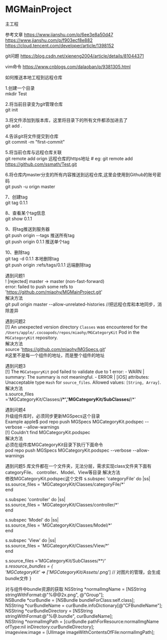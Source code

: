 # MGMainProject
主工程

参考文章
https://www.jianshu.com/p/6ee3e8a50d47
https://www.jianshu.com/p/f903ecf8e882
https://cloud.tencent.com/developer/article/1398152

git问题
https://blog.csdn.net/xieneng2004/article/details/81044371

vim命令
https://www.cnblogs.com/dalaoban/p/9381305.html

如何推送本地工程到远程仓库

1.创建一个目录  
mkdir Test

2.将当前目录变为git管理仓库  
git init

3.将文件添加到版本库，这里将目录下的所有文件都添加进去了  
git add .

4.告诉git将文件提交到仓库  
git commit -m "first-commit"

5.将当前仓库与远程仓库关联  
git remote add orign 远程仓库的https地址 # eg: git remote add https://github.com/ssmath/Test.git

6.将仓库内master分支的所有内容推送到远程仓库,这里会使用到Github的账号密码  
git push -u orign master

7、创建tag  
git tag 0.1.1

8、查看某个tag信息  
git show 0.1.1

9、将tag推送到服务器  
git push origin --tags 推送所有tag  
git push origin 0.1.1 推送单个tag

10、删除tag  
git tag -d 0.1.1 本地删除tag  
git push origin :refs/tags/0.1.1 远端删除tag  



遇到问题1  
! [rejected]        master -> master (non-fast-forward)  
error: failed to push some refs to 'https://github.com/miaohy/MGMainProject.git'  
解决方法   
git pull origin master --allow-unrelated-histories //把远程仓库和本地同步，消除差异  

遇到问题2  
[!] An unexpected version directory `Classes` was encountered for the `/Users/apple/.cocoapods/repos/miaohy/MGCategoryKit` Pod in the `MGCategoryKit` repository.  
解决方法  
source 'https://github.com/miaohy/MGSpecs.git'  
#这里不是每一个组件的地址，而是整个组件的地址  

遇到问题3  
[!] The `MGCategoryKit` pod failed to validate due to 1 error:
    - WARN  | summary: The summary is not meaningful.
    - ERROR | [iOS] attributes: Unacceptable type `Hash` for `source_files`. Allowed values: `[String, Array]`.
解决方法  
s.source_files ='MGCategoryKit/Classes/**/*','MGCategoryKit/SubClasses/**/*'  

遇到问题4  
升级组件库时，必须同步更新MGSpecs这个目录  
Example apple$ pod repo push MGSpecs MGCategoryKit.podspec --verbose --allow-warnings  
[!] Couldn't find MGCategoryKit.podspec  
解决方法  
必须在组件库MGCategoryKit目录下执行下面命令  
pod repo push MGSpecs MGCategoryKit.podspec --verbose --allow-warnings 

遇到问题5 库文件都在一个文件夹，无法分层，需求实现class文件夹下面有 categoryFile、 controller、Model、View等目录
解决方法  
修改MGCategoryKit.podspec这个文件
s.subspec 'categoryFile' do |ss|  
    ss.source_files = 'MGCategoryKit/Classes/categoryFile/*'  
  end
  
  s.subspec 'controller' do |ss|  
    ss.source_files = 'MGCategoryKit/Classes/controller/*'  
  end  
  
  s.subspec 'Model' do |ss|  
    ss.source_files = 'MGCategoryKit/Classes/Model/*'  
  end  
  
  s.subspec 'View' do |ss|  
    ss.source_files = 'MGCategoryKit/Classes/View/*'  
  end  
  
  s.source_files ='MGCategoryKit/SubClasses/**/*'  
   s.resource_bundles = {  
     'MGCategoryKit' => ['MGCategoryKit/Assets/*.png']  // 对图片的管理，会生成bundle文件
   }  
   
   对与组件中bundle资源的获取
    NSString *normalImgName = [NSString stringWithFormat:@"%@@2x.png", @"Group"];  
   NSBundle *curBundle = [NSBundle bundleForClass:self.class];  
   NSString *curBundleName = curBundle.infoDictionary[@"CFBundleName"];  
   NSString *curBundleDirectory = [NSString stringWithFormat:@"%@.bundle", curBundleName];  
   NSString *normalImgPath = [curBundle pathForResource:normalImgName ofType:nil inDirectory:curBundleDirectory];  
   imageview.image  = [UIImage imageWithContentsOfFile:normalImgPath];  
